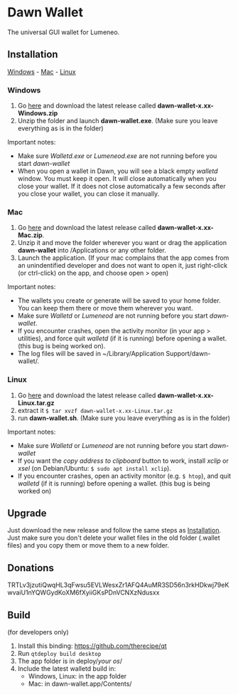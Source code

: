 # Dawn Wallet

The universal GUI wallet for Lumeneo.

## Installation

[Windows](#windows) - [Mac](#mac) - [Linux](#linux)

### Windows

1. Go [here](https://github.com/lumeneo-network/dawn-wallet/releases) and download the latest release called **dawn-wallet-x.xx-Windows.zip**
2. Unzip the folder and launch **dawn-wallet.exe**. (Make sure you leave everything as is in the folder)

Important notes:

* Make sure *Walletd.exe* or *Lumeneod.exe* are not running before you start *dawn-wallet*
* When you open a wallet in Dawn, you will see a black empty *walletd* window. You must keep it open. It will close automatically when you close your wallet. If it does not close automatically a few seconds after you close your wallet, you can close it manually.

### Mac

1. Go [here](https://github.com/lumeneo-network/dawn-wallet/releases) and download the latest release called **dawn-wallet-x.xx-Mac.zip**.
2. Unzip it and move the folder wherever you want or drag the application **dawn-wallet** into /Applications or any other folder.
3. Launch the application. (If your mac complains that the app comes from an unindentified developer and does not want to open it, just right-click (or ctrl-click) on the app, and choose open > open)

Important notes:

* The wallets you create or generate will be saved to your home folder. You can keep them there or move them wherever you want.
* Make sure *Walletd* or *Lumeneod* are not running before you start *dawn-wallet*.
* If you encounter crashes, open the activity monitor (in your app > utilities), and force quit *walletd* (if it is running) before opening a wallet. (this bug is being worked on).
* The log files will be saved in ~/Library/Application Support/dawn-wallet/.

### Linux

1. Go [here](https://github.com/lumeneo-network/dawn-wallet/releases) and download the latest release called **dawn-wallet-x.xx-Linux.tar.gz**
2. extract it
`$ tar xvzf dawn-wallet-x.xx-Linux.tar.gz`
3. run **dawn-wallet.sh**. (Make sure you leave everything as is in the folder)

Important notes:

* Make sure *Walletd* or *Lumeneod* are not running before you start *dawn-wallet*
* If you want the *copy address to clipboard* button to work, install *xclip* or *xsel* (on Debian/Ubuntu: `$ sudo apt install xclip`).
* If you encounter crashes, open an activity monitor (e.g. `$ htop`), and quit *walletd* (if it is running) before opening a wallet. (this bug is being worked on)

## Upgrade

Just download the new release and follow the same steps as [Installation](#installation). Just make sure you don't delete your wallet files in the old folder (.wallet files) and you copy them or move them to a new folder.

## Donations

TRTLv3jzutiQwqHL3qFwsu5EVLWesxZr1AFQ4AuMR3SD56n3rkHDkwj79eKwvaiU1nYQWGydKoXM6fXyiiGKsPDnVCNXzNdusxx

## Build

(for developers only)

1. Install this binding: https://github.com/therecipe/qt
2. Run `qtdeploy build desktop`
3. The app folder is in deploy/*your os*/
3. Include the latest walletd build in:
    * Windows, Linux: in the app folder
    * Mac: in dawn-wallet.app/Contents/
